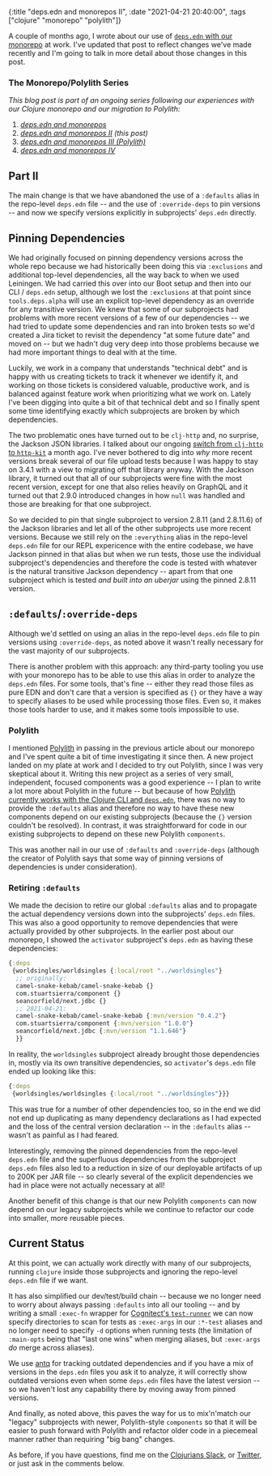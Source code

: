 {:title "deps.edn and monorepos II",
 :date "2021-04-21 20:40:00",
 :tags ["clojure" "monorepo" "polylith"]}

A couple of months ago, I wrote about our use of [`deps.edn` with our monorepo](/blog/2021/02/23/deps-edn-monorepo/) at work.
I've updated that post to reflect changes we've made recently and I'm going to talk
in more detail about those changes in this post.<!--more-->

### The Monorepo/Polylith Series

_This blog post is part of an ongoing series following our experiences with our_
_Clojure monorepo and our migration to Polylith:_

1. _[deps.edn and monorepos](https://corfield.org/blog/2021/02/23/deps-edn-monorepo/)_
2. _[deps.edn and monorepos II](https://corfield.org/blog/2021/04/21/deps-edn-monorepo-2/) (this post)_
3. _[deps.edn and monorepos III (Polylith)](https://corfield.org/blog/2021/06/06/deps-edn-monorepo-3/)_
4. _[deps.edn and monorepos IV](https://corfield.org/blog/2021/07/21/deps-edn-monorepo-4/)_

## Part II

The main change is that we have abandoned the use of a `:defaults` alias in the repo-level `deps.edn` file -- and the use of `:override-deps` to pin versions -- and now we specify versions explicitly in subprojects' `deps.edn` directly.

## Pinning Dependencies

We had originally focused on pinning dependency versions across the whole repo
because we had historically been doing this via `:exclusions` and additional
top-level dependencies, all the way back to when we used Leiningen. We had carried
this over into our Boot setup and then into our CLI / `deps.edn` setup, although
we lost the `:exclusions` at that point since `tools.deps.alpha` will use an
explicit top-level dependency as an override for any transitive version.
We knew that some of our subprojects had problems
with more recent versions of a few of our dependencies -- we had tried to update
some dependencies and ran into broken tests so we'd created a Jira ticket to
revisit the dependency "at some future date" and moved on -- but we hadn't dug
very deep into those problems because we had more important things to deal with
at the time.

Luckily, we work in a company that understands "technical debt" and is happy with
us creating tickets to track it whenever we identify it, and working on those
tickets is considered valuable, productive work, and is balanced against feature
work when prioritizing what we work on. Lately I've been digging into quite a bit
of that technical debt and so I finally spent some time identifying exactly which
subprojects are broken by which dependencies.

The two problematic ones have turned out to be `clj-http` and, no surprise, the
Jackson JSON libraries. I talked about our ongoing [switch from `clj-http` to `http-kit`](/blog/2021/03/25/little-things/) a month ago.
I've never bothered to dig into _why_ more recent versions break several of our
file upload tests because I was happy to stay on 3.4.1 with a view to migrating
off that library anyway. With the Jackson library, it turned out that all of our
subprojects were fine with the most recent version, except for one that also
relies heavily on GraphQL and it turned out that 2.9.0 introduced changes in
how `null` was handled and those are breaking for that one subproject.

So we decided to pin that single subproject to version 2.8.11 (and 2.8.11.6) of
the Jackson libraries and let all of the other subprojects use more recent versions.
Because we still rely on the `:everything` alias in the repo-level `deps.edn` file
for our REPL expericence with the entire codebase,
we have Jackson pinned in that alias but when we run tests, those use the individual
subproject's dependencies and therefore the code is tested with whatever is the
natural transitive Jackson dependency -- apart from that one subproject which is
tested _and built into an uberjar_ using the pinned 2.8.11 version.

## `:defaults`/`:override-deps`

Although we'd settled on using an alias in the repo-level `deps.edn` file to
pin versions using `:override-deps`, as noted above it wasn't really necessary
for the vast majority of our subprojects.

There is another problem with this approach: any third-party tooling you use
with your monorepo has to be able to use this alias in order to analyze the
`deps.edn` files. For some tools, that's fine -- either they read those files
as pure EDN and don't care that a version is specified as `{}` or they have
a way to specify aliases to be used while processing those files. Even so,
it makes those tools harder to use, and it makes some tools impossible to use.

### Polylith

I mentioned [Polylith](https://polylith.gitbook.io/) in passing in the previous
article about our monorepo and I've spent quite a bit of time investigating it
since then. A new project landed on my plate at work and I decided to try out
Polylith, since I was very skeptical about it. Writing this new project as a
series of very small, independent, focused components was a good experience --
I plan to write a lot more about Polylith in the future -- but because of how
[Polylith currently works with the Clojure CLI and `deps.edn`](https://github.com/polyfy/polylith/tree/issue-66),
there was no way to provide the `:defaults` alias and therefore no way to
have these new components depend on our existing subprojects (because the `{}`
version couldn't be resolved). In contrast, it was straightforward for code
in our existing subprojects to depend on these new Polylith `components`.

This was another nail in our use of `:defaults` and `:override-deps` (although
the creator of Polylith says that some way of pinning versions of dependencies
is under consideration).

### Retiring `:defaults`

We made the decision to retire our global `:defaults` alias and to propagate
the actual dependency versions down into the subprojects' `deps.edn` files.
This was also a good opportunity to remove dependencies that were actually
provided by other subprojects. In the earlier post about our monorepo, I
showed the `activator` subproject's `deps.edn` as having these dependencies:

```clojure
{:deps
 {worldsingles/worldsingles {:local/root "../worldsingles"}
  ;; originally:
  camel-snake-kebab/camel-snake-kebab {}
  com.stuartsierra/component {}
  seancorfield/next.jdbc {}
  ;; 2021-04-21:
  camel-snake-kebab/camel-snake-kebab {:mvn/version "0.4.2"}
  com.stuartsierra/component {:mvn/version "1.0.0"}
  seancorfield/next.jdbc {:mvn/version "1.1.646"}
  }}
```

In reality, the `worldsingles` subproject already brought those dependencies
in, mostly via its own transitive dependencies, so `activator`'s `deps.edn`
file ended up looking like this:

```clojure
{:deps
 {worldsingles/worldsingles {:local/root "../worldsingles"}}}
```

This was true for a number of other dependencies too, so in the end we
did not end up duplicating as many dependency declarations as I had
expected and the loss of the central version declaration -- in the
`:defaults` alias -- wasn't as painful as I had feared.

Interestingly, removing the pinned dependencies from the repo-level
`deps.edn` file and the superfluous dependencies from the subproject
`deps.edn` files also led to a reduction in size of our deployable
artifacts of up to 200K per JAR file -- so clearly several of the
explicit dependencies we had in place were not actually necessary
at all!

Another benefit of this change is that our new Polylith `components`
can now depend on our legacy subprojects while we continue to
refactor our code into smaller, more reusable pieces.

## Current Status

At this point, we can actually work directly with many of our subprojects,
running `clojure` inside those subprojects and ignoring the
repo-level `deps.edn` file if we want.

It has also simplified our dev/test/build chain -- because we no longer
need to worry about always passing `:defaults` into all our tooling --
and by writing a small `:exec-fn` wrapper for
[Cognitect's `test-runner`](https://github.com/cognitect-labs/test-runner)
we can now specify directories to scan for tests as `:exec-args` in
our `:*-test` aliases and no longer need to specify `-d` options when
running tests (the limitation of `:main-opts` being that "last one wins"
when merging aliases, but `:exec-args` _do_ merge across aliases).

We use [antq](https://github.com/liquidz/antq/) for tracking outdated
dependencies and if you have a mix of versions in the `deps.edn` files
you ask it to analyze, it will correctly show outdated versions even
when some `deps.edn` files have the latest version -- so we haven't
lost any capability there by moving away from pinned versions.

And finally, as noted above, this paves the way for us to mix'n'match
our "legacy" subprojects with newer, Polylith-style `components` so that
it will be easier to push forward with Polylith and refactor older code
in a piecemeal manner rather than requiring "big bang" changes.

As before, if you have questions, find me on the [Clojurians Slack](https://clojurians.slack.com),
or [Twitter](https://twitter.com/seancorfield), or just ask in the comments
below.